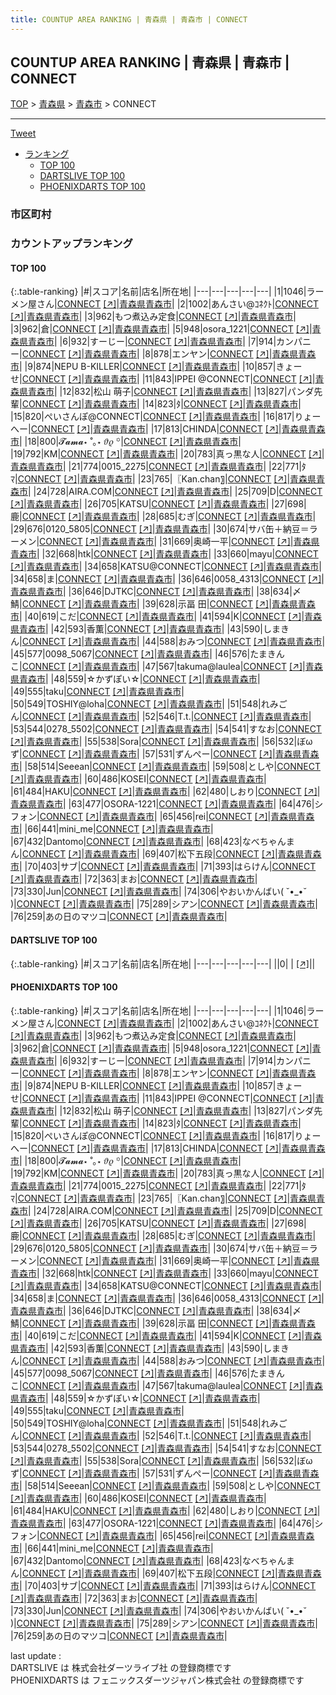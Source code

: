 ```yaml
---
title: COUNTUP AREA RANKING | 青森県 | 青森市 | CONNECT
---
```

## COUNTUP AREA RANKING | 青森県 | 青森市 | CONNECT

[TOP](/darts/rank/) > [青森県](/darts/rank/青森県/) > [青森市](/darts/rank/青森県/青森市/) > CONNECT

___

<a href="https://twitter.com/share?ref_src=twsrc%5Etfw" data-text="COUNTUP AREA RANKING | 青森県青森市CONNECT" class="twitter-share-button" data-hashtags="DARTSLIVE,PHOENIXDARTS,darts,ダーツ" data-show-count="false">Tweet</a>

* [ランキング](#カウントアップランキング)
    * [TOP 100](#top-100)
    * [DARTSLIVE TOP 100](#dartslive-top-100)
    * [PHOENIXDARTS TOP 100](#phoenixdarts-top-100)

### 市区町村

<ul>

</ul>

### カウントアップランキング

#### TOP 100



{:.table-ranking}
|#|スコア|名前|店名|所在地|
|---|---|---|---|---|
|1|1046|<span class="rank-name-pd">ラーメン屋さん</span>|<a href="/darts/rank/shops/65742.html">CONNECT</a> <a href="https://vs.phoenixdarts.com/jp/shop/shopDetailInfo/s_65742?s_seq=65742">[↗]</a>|<a href="/darts/rank/青森県/青森市">青森県青森市</a>|
|2|1002|<span class="rank-name-pd">あんさい@ｺﾈｸﾄ</span>|<a href="/darts/rank/shops/65742.html">CONNECT</a> <a href="https://vs.phoenixdarts.com/jp/shop/shopDetailInfo/s_65742?s_seq=65742">[↗]</a>|<a href="/darts/rank/青森県/青森市">青森県青森市</a>|
|3|962|<span class="rank-name-pd">もつ煮込み定食</span>|<a href="/darts/rank/shops/65742.html">CONNECT</a> <a href="https://vs.phoenixdarts.com/jp/shop/shopDetailInfo/s_65742?s_seq=65742">[↗]</a>|<a href="/darts/rank/青森県/青森市">青森県青森市</a>|
|3|962|<span class="rank-name-pd">倉</span>|<a href="/darts/rank/shops/65742.html">CONNECT</a> <a href="https://vs.phoenixdarts.com/jp/shop/shopDetailInfo/s_65742?s_seq=65742">[↗]</a>|<a href="/darts/rank/青森県/青森市">青森県青森市</a>|
|5|948|<span class="rank-name-pd">osora_1221</span>|<a href="/darts/rank/shops/65742.html">CONNECT</a> <a href="https://vs.phoenixdarts.com/jp/shop/shopDetailInfo/s_65742?s_seq=65742">[↗]</a>|<a href="/darts/rank/青森県/青森市">青森県青森市</a>|
|6|932|<span class="rank-name-pd">すーじー</span>|<a href="/darts/rank/shops/65742.html">CONNECT</a> <a href="https://vs.phoenixdarts.com/jp/shop/shopDetailInfo/s_65742?s_seq=65742">[↗]</a>|<a href="/darts/rank/青森県/青森市">青森県青森市</a>|
|7|914|<span class="rank-name-pd">カンパニー</span>|<a href="/darts/rank/shops/65742.html">CONNECT</a> <a href="https://vs.phoenixdarts.com/jp/shop/shopDetailInfo/s_65742?s_seq=65742">[↗]</a>|<a href="/darts/rank/青森県/青森市">青森県青森市</a>|
|8|878|<span class="rank-name-pd">エンヤン</span>|<a href="/darts/rank/shops/65742.html">CONNECT</a> <a href="https://vs.phoenixdarts.com/jp/shop/shopDetailInfo/s_65742?s_seq=65742">[↗]</a>|<a href="/darts/rank/青森県/青森市">青森県青森市</a>|
|9|874|<span class="rank-name-pd">NEPU B-KILLER</span>|<a href="/darts/rank/shops/65742.html">CONNECT</a> <a href="https://vs.phoenixdarts.com/jp/shop/shopDetailInfo/s_65742?s_seq=65742">[↗]</a>|<a href="/darts/rank/青森県/青森市">青森県青森市</a>|
|10|857|<span class="rank-name-pd">きょーせ</span>|<a href="/darts/rank/shops/65742.html">CONNECT</a> <a href="https://vs.phoenixdarts.com/jp/shop/shopDetailInfo/s_65742?s_seq=65742">[↗]</a>|<a href="/darts/rank/青森県/青森市">青森県青森市</a>|
|11|843|<span class="rank-name-pd">IPPEI @CONNECT</span>|<a href="/darts/rank/shops/65742.html">CONNECT</a> <a href="https://vs.phoenixdarts.com/jp/shop/shopDetailInfo/s_65742?s_seq=65742">[↗]</a>|<a href="/darts/rank/青森県/青森市">青森県青森市</a>|
|12|832|<span class="rank-name-pd"><span class="pro-icon-pd"></span>松山 萌子</span>|<a href="/darts/rank/shops/65742.html">CONNECT</a> <a href="https://vs.phoenixdarts.com/jp/shop/shopDetailInfo/s_65742?s_seq=65742">[↗]</a>|<a href="/darts/rank/青森県/青森市">青森県青森市</a>|
|13|827|<span class="rank-name-pd">パンダ先輩</span>|<a href="/darts/rank/shops/65742.html">CONNECT</a> <a href="https://vs.phoenixdarts.com/jp/shop/shopDetailInfo/s_65742?s_seq=65742">[↗]</a>|<a href="/darts/rank/青森県/青森市">青森県青森市</a>|
|14|823|<span class="rank-name-pd">ﾀ</span>|<a href="/darts/rank/shops/65742.html">CONNECT</a> <a href="https://vs.phoenixdarts.com/jp/shop/shopDetailInfo/s_65742?s_seq=65742">[↗]</a>|<a href="/darts/rank/青森県/青森市">青森県青森市</a>|
|15|820|<span class="rank-name-pd">ぺいさんぽ@CONNECT</span>|<a href="/darts/rank/shops/65742.html">CONNECT</a> <a href="https://vs.phoenixdarts.com/jp/shop/shopDetailInfo/s_65742?s_seq=65742">[↗]</a>|<a href="/darts/rank/青森県/青森市">青森県青森市</a>|
|16|817|<span class="rank-name-pd">りょーへー</span>|<a href="/darts/rank/shops/65742.html">CONNECT</a> <a href="https://vs.phoenixdarts.com/jp/shop/shopDetailInfo/s_65742?s_seq=65742">[↗]</a>|<a href="/darts/rank/青森県/青森市">青森県青森市</a>|
|17|813|<span class="rank-name-pd">CHINDA</span>|<a href="/darts/rank/shops/65742.html">CONNECT</a> <a href="https://vs.phoenixdarts.com/jp/shop/shopDetailInfo/s_65742?s_seq=65742">[↗]</a>|<a href="/darts/rank/青森県/青森市">青森県青森市</a>|
|18|800|<span class="rank-name-pd">𝓣𝓪𝓶𝓪⋆ ˚｡⋆ 𝜗𝜚 ꙳</span>|<a href="/darts/rank/shops/65742.html">CONNECT</a> <a href="https://vs.phoenixdarts.com/jp/shop/shopDetailInfo/s_65742?s_seq=65742">[↗]</a>|<a href="/darts/rank/青森県/青森市">青森県青森市</a>|
|19|792|<span class="rank-name-pd">KM</span>|<a href="/darts/rank/shops/65742.html">CONNECT</a> <a href="https://vs.phoenixdarts.com/jp/shop/shopDetailInfo/s_65742?s_seq=65742">[↗]</a>|<a href="/darts/rank/青森県/青森市">青森県青森市</a>|
|20|783|<span class="rank-name-pd">真っ黒な人</span>|<a href="/darts/rank/shops/65742.html">CONNECT</a> <a href="https://vs.phoenixdarts.com/jp/shop/shopDetailInfo/s_65742?s_seq=65742">[↗]</a>|<a href="/darts/rank/青森県/青森市">青森県青森市</a>|
|21|774|<span class="rank-name-pd">0015_2275</span>|<a href="/darts/rank/shops/65742.html">CONNECT</a> <a href="https://vs.phoenixdarts.com/jp/shop/shopDetailInfo/s_65742?s_seq=65742">[↗]</a>|<a href="/darts/rank/青森県/青森市">青森県青森市</a>|
|22|771|<span class="rank-name-pd">ﾀﾏ</span>|<a href="/darts/rank/shops/65742.html">CONNECT</a> <a href="https://vs.phoenixdarts.com/jp/shop/shopDetailInfo/s_65742?s_seq=65742">[↗]</a>|<a href="/darts/rank/青森県/青森市">青森県青森市</a>|
|23|765|<span class="rank-name-pd">〖Kan.chan〗</span>|<a href="/darts/rank/shops/65742.html">CONNECT</a> <a href="https://vs.phoenixdarts.com/jp/shop/shopDetailInfo/s_65742?s_seq=65742">[↗]</a>|<a href="/darts/rank/青森県/青森市">青森県青森市</a>|
|24|728|<span class="rank-name-pd">AIRA.COM</span>|<a href="/darts/rank/shops/65742.html">CONNECT</a> <a href="https://vs.phoenixdarts.com/jp/shop/shopDetailInfo/s_65742?s_seq=65742">[↗]</a>|<a href="/darts/rank/青森県/青森市">青森県青森市</a>|
|25|709|<span class="rank-name-pd">D</span>|<a href="/darts/rank/shops/65742.html">CONNECT</a> <a href="https://vs.phoenixdarts.com/jp/shop/shopDetailInfo/s_65742?s_seq=65742">[↗]</a>|<a href="/darts/rank/青森県/青森市">青森県青森市</a>|
|26|705|<span class="rank-name-pd">KATSU</span>|<a href="/darts/rank/shops/65742.html">CONNECT</a> <a href="https://vs.phoenixdarts.com/jp/shop/shopDetailInfo/s_65742?s_seq=65742">[↗]</a>|<a href="/darts/rank/青森県/青森市">青森県青森市</a>|
|27|698|<span class="rank-name-pd">鹿</span>|<a href="/darts/rank/shops/65742.html">CONNECT</a> <a href="https://vs.phoenixdarts.com/jp/shop/shopDetailInfo/s_65742?s_seq=65742">[↗]</a>|<a href="/darts/rank/青森県/青森市">青森県青森市</a>|
|28|685|<span class="rank-name-pd">むぎ</span>|<a href="/darts/rank/shops/65742.html">CONNECT</a> <a href="https://vs.phoenixdarts.com/jp/shop/shopDetailInfo/s_65742?s_seq=65742">[↗]</a>|<a href="/darts/rank/青森県/青森市">青森県青森市</a>|
|29|676|<span class="rank-name-pd">0120_5805</span>|<a href="/darts/rank/shops/65742.html">CONNECT</a> <a href="https://vs.phoenixdarts.com/jp/shop/shopDetailInfo/s_65742?s_seq=65742">[↗]</a>|<a href="/darts/rank/青森県/青森市">青森県青森市</a>|
|30|674|<span class="rank-name-pd">サバ缶＋納豆＝ラーメン</span>|<a href="/darts/rank/shops/65742.html">CONNECT</a> <a href="https://vs.phoenixdarts.com/jp/shop/shopDetailInfo/s_65742?s_seq=65742">[↗]</a>|<a href="/darts/rank/青森県/青森市">青森県青森市</a>|
|31|669|<span class="rank-name-pd">奥崎一平</span>|<a href="/darts/rank/shops/65742.html">CONNECT</a> <a href="https://vs.phoenixdarts.com/jp/shop/shopDetailInfo/s_65742?s_seq=65742">[↗]</a>|<a href="/darts/rank/青森県/青森市">青森県青森市</a>|
|32|668|<span class="rank-name-pd">htk</span>|<a href="/darts/rank/shops/65742.html">CONNECT</a> <a href="https://vs.phoenixdarts.com/jp/shop/shopDetailInfo/s_65742?s_seq=65742">[↗]</a>|<a href="/darts/rank/青森県/青森市">青森県青森市</a>|
|33|660|<span class="rank-name-pd">mayu</span>|<a href="/darts/rank/shops/65742.html">CONNECT</a> <a href="https://vs.phoenixdarts.com/jp/shop/shopDetailInfo/s_65742?s_seq=65742">[↗]</a>|<a href="/darts/rank/青森県/青森市">青森県青森市</a>|
|34|658|<span class="rank-name-pd">KATSU@CONNECT</span>|<a href="/darts/rank/shops/65742.html">CONNECT</a> <a href="https://vs.phoenixdarts.com/jp/shop/shopDetailInfo/s_65742?s_seq=65742">[↗]</a>|<a href="/darts/rank/青森県/青森市">青森県青森市</a>|
|34|658|<span class="rank-name-pd">ま</span>|<a href="/darts/rank/shops/65742.html">CONNECT</a> <a href="https://vs.phoenixdarts.com/jp/shop/shopDetailInfo/s_65742?s_seq=65742">[↗]</a>|<a href="/darts/rank/青森県/青森市">青森県青森市</a>|
|36|646|<span class="rank-name-pd">0058_4313</span>|<a href="/darts/rank/shops/65742.html">CONNECT</a> <a href="https://vs.phoenixdarts.com/jp/shop/shopDetailInfo/s_65742?s_seq=65742">[↗]</a>|<a href="/darts/rank/青森県/青森市">青森県青森市</a>|
|36|646|<span class="rank-name-pd">DJTKC</span>|<a href="/darts/rank/shops/65742.html">CONNECT</a> <a href="https://vs.phoenixdarts.com/jp/shop/shopDetailInfo/s_65742?s_seq=65742">[↗]</a>|<a href="/darts/rank/青森県/青森市">青森県青森市</a>|
|38|634|<span class="rank-name-pd">〆鯖</span>|<a href="/darts/rank/shops/65742.html">CONNECT</a> <a href="https://vs.phoenixdarts.com/jp/shop/shopDetailInfo/s_65742?s_seq=65742">[↗]</a>|<a href="/darts/rank/青森県/青森市">青森県青森市</a>|
|39|628|<span class="rank-name-pd">示畐 田</span>|<a href="/darts/rank/shops/65742.html">CONNECT</a> <a href="https://vs.phoenixdarts.com/jp/shop/shopDetailInfo/s_65742?s_seq=65742">[↗]</a>|<a href="/darts/rank/青森県/青森市">青森県青森市</a>|
|40|619|<span class="rank-name-pd">こだ</span>|<a href="/darts/rank/shops/65742.html">CONNECT</a> <a href="https://vs.phoenixdarts.com/jp/shop/shopDetailInfo/s_65742?s_seq=65742">[↗]</a>|<a href="/darts/rank/青森県/青森市">青森県青森市</a>|
|41|594|<span class="rank-name-pd">K</span>|<a href="/darts/rank/shops/65742.html">CONNECT</a> <a href="https://vs.phoenixdarts.com/jp/shop/shopDetailInfo/s_65742?s_seq=65742">[↗]</a>|<a href="/darts/rank/青森県/青森市">青森県青森市</a>|
|42|593|<span class="rank-name-pd">香薫</span>|<a href="/darts/rank/shops/65742.html">CONNECT</a> <a href="https://vs.phoenixdarts.com/jp/shop/shopDetailInfo/s_65742?s_seq=65742">[↗]</a>|<a href="/darts/rank/青森県/青森市">青森県青森市</a>|
|43|590|<span class="rank-name-pd">しまきん</span>|<a href="/darts/rank/shops/65742.html">CONNECT</a> <a href="https://vs.phoenixdarts.com/jp/shop/shopDetailInfo/s_65742?s_seq=65742">[↗]</a>|<a href="/darts/rank/青森県/青森市">青森県青森市</a>|
|44|588|<span class="rank-name-pd">おみつ</span>|<a href="/darts/rank/shops/65742.html">CONNECT</a> <a href="https://vs.phoenixdarts.com/jp/shop/shopDetailInfo/s_65742?s_seq=65742">[↗]</a>|<a href="/darts/rank/青森県/青森市">青森県青森市</a>|
|45|577|<span class="rank-name-pd">0098_5067</span>|<a href="/darts/rank/shops/65742.html">CONNECT</a> <a href="https://vs.phoenixdarts.com/jp/shop/shopDetailInfo/s_65742?s_seq=65742">[↗]</a>|<a href="/darts/rank/青森県/青森市">青森県青森市</a>|
|46|576|<span class="rank-name-pd">たまきんこ</span>|<a href="/darts/rank/shops/65742.html">CONNECT</a> <a href="https://vs.phoenixdarts.com/jp/shop/shopDetailInfo/s_65742?s_seq=65742">[↗]</a>|<a href="/darts/rank/青森県/青森市">青森県青森市</a>|
|47|567|<span class="rank-name-pd">takuma@laulea</span>|<a href="/darts/rank/shops/65742.html">CONNECT</a> <a href="https://vs.phoenixdarts.com/jp/shop/shopDetailInfo/s_65742?s_seq=65742">[↗]</a>|<a href="/darts/rank/青森県/青森市">青森県青森市</a>|
|48|559|<span class="rank-name-pd">‪☆かずぽい☆</span>|<a href="/darts/rank/shops/65742.html">CONNECT</a> <a href="https://vs.phoenixdarts.com/jp/shop/shopDetailInfo/s_65742?s_seq=65742">[↗]</a>|<a href="/darts/rank/青森県/青森市">青森県青森市</a>|
|49|555|<span class="rank-name-pd">taku</span>|<a href="/darts/rank/shops/65742.html">CONNECT</a> <a href="https://vs.phoenixdarts.com/jp/shop/shopDetailInfo/s_65742?s_seq=65742">[↗]</a>|<a href="/darts/rank/青森県/青森市">青森県青森市</a>|
|50|549|<span class="rank-name-pd">TOSHIY@loha</span>|<a href="/darts/rank/shops/65742.html">CONNECT</a> <a href="https://vs.phoenixdarts.com/jp/shop/shopDetailInfo/s_65742?s_seq=65742">[↗]</a>|<a href="/darts/rank/青森県/青森市">青森県青森市</a>|
|51|548|<span class="rank-name-pd">れみごん</span>|<a href="/darts/rank/shops/65742.html">CONNECT</a> <a href="https://vs.phoenixdarts.com/jp/shop/shopDetailInfo/s_65742?s_seq=65742">[↗]</a>|<a href="/darts/rank/青森県/青森市">青森県青森市</a>|
|52|546|<span class="rank-name-pd">T.t.</span>|<a href="/darts/rank/shops/65742.html">CONNECT</a> <a href="https://vs.phoenixdarts.com/jp/shop/shopDetailInfo/s_65742?s_seq=65742">[↗]</a>|<a href="/darts/rank/青森県/青森市">青森県青森市</a>|
|53|544|<span class="rank-name-pd">0278_5502</span>|<a href="/darts/rank/shops/65742.html">CONNECT</a> <a href="https://vs.phoenixdarts.com/jp/shop/shopDetailInfo/s_65742?s_seq=65742">[↗]</a>|<a href="/darts/rank/青森県/青森市">青森県青森市</a>|
|54|541|<span class="rank-name-pd">すなお</span>|<a href="/darts/rank/shops/65742.html">CONNECT</a> <a href="https://vs.phoenixdarts.com/jp/shop/shopDetailInfo/s_65742?s_seq=65742">[↗]</a>|<a href="/darts/rank/青森県/青森市">青森県青森市</a>|
|55|538|<span class="rank-name-pd">Sora</span>|<a href="/darts/rank/shops/65742.html">CONNECT</a> <a href="https://vs.phoenixdarts.com/jp/shop/shopDetailInfo/s_65742?s_seq=65742">[↗]</a>|<a href="/darts/rank/青森県/青森市">青森県青森市</a>|
|56|532|<span class="rank-name-pd">ぼωず</span>|<a href="/darts/rank/shops/65742.html">CONNECT</a> <a href="https://vs.phoenixdarts.com/jp/shop/shopDetailInfo/s_65742?s_seq=65742">[↗]</a>|<a href="/darts/rank/青森県/青森市">青森県青森市</a>|
|57|531|<span class="rank-name-pd">ずんぺー</span>|<a href="/darts/rank/shops/65742.html">CONNECT</a> <a href="https://vs.phoenixdarts.com/jp/shop/shopDetailInfo/s_65742?s_seq=65742">[↗]</a>|<a href="/darts/rank/青森県/青森市">青森県青森市</a>|
|58|514|<span class="rank-name-pd">Seeean</span>|<a href="/darts/rank/shops/65742.html">CONNECT</a> <a href="https://vs.phoenixdarts.com/jp/shop/shopDetailInfo/s_65742?s_seq=65742">[↗]</a>|<a href="/darts/rank/青森県/青森市">青森県青森市</a>|
|59|508|<span class="rank-name-pd">としや</span>|<a href="/darts/rank/shops/65742.html">CONNECT</a> <a href="https://vs.phoenixdarts.com/jp/shop/shopDetailInfo/s_65742?s_seq=65742">[↗]</a>|<a href="/darts/rank/青森県/青森市">青森県青森市</a>|
|60|486|<span class="rank-name-pd">KOSEI</span>|<a href="/darts/rank/shops/65742.html">CONNECT</a> <a href="https://vs.phoenixdarts.com/jp/shop/shopDetailInfo/s_65742?s_seq=65742">[↗]</a>|<a href="/darts/rank/青森県/青森市">青森県青森市</a>|
|61|484|<span class="rank-name-pd">HAKU</span>|<a href="/darts/rank/shops/65742.html">CONNECT</a> <a href="https://vs.phoenixdarts.com/jp/shop/shopDetailInfo/s_65742?s_seq=65742">[↗]</a>|<a href="/darts/rank/青森県/青森市">青森県青森市</a>|
|62|480|<span class="rank-name-pd">しおり</span>|<a href="/darts/rank/shops/65742.html">CONNECT</a> <a href="https://vs.phoenixdarts.com/jp/shop/shopDetailInfo/s_65742?s_seq=65742">[↗]</a>|<a href="/darts/rank/青森県/青森市">青森県青森市</a>|
|63|477|<span class="rank-name-pd">OSORA-1221</span>|<a href="/darts/rank/shops/65742.html">CONNECT</a> <a href="https://vs.phoenixdarts.com/jp/shop/shopDetailInfo/s_65742?s_seq=65742">[↗]</a>|<a href="/darts/rank/青森県/青森市">青森県青森市</a>|
|64|476|<span class="rank-name-pd">シフォン</span>|<a href="/darts/rank/shops/65742.html">CONNECT</a> <a href="https://vs.phoenixdarts.com/jp/shop/shopDetailInfo/s_65742?s_seq=65742">[↗]</a>|<a href="/darts/rank/青森県/青森市">青森県青森市</a>|
|65|456|<span class="rank-name-pd">rei</span>|<a href="/darts/rank/shops/65742.html">CONNECT</a> <a href="https://vs.phoenixdarts.com/jp/shop/shopDetailInfo/s_65742?s_seq=65742">[↗]</a>|<a href="/darts/rank/青森県/青森市">青森県青森市</a>|
|66|441|<span class="rank-name-pd">mini_me</span>|<a href="/darts/rank/shops/65742.html">CONNECT</a> <a href="https://vs.phoenixdarts.com/jp/shop/shopDetailInfo/s_65742?s_seq=65742">[↗]</a>|<a href="/darts/rank/青森県/青森市">青森県青森市</a>|
|67|432|<span class="rank-name-pd">Dantomo</span>|<a href="/darts/rank/shops/65742.html">CONNECT</a> <a href="https://vs.phoenixdarts.com/jp/shop/shopDetailInfo/s_65742?s_seq=65742">[↗]</a>|<a href="/darts/rank/青森県/青森市">青森県青森市</a>|
|68|423|<span class="rank-name-pd">なべちゃんまん</span>|<a href="/darts/rank/shops/65742.html">CONNECT</a> <a href="https://vs.phoenixdarts.com/jp/shop/shopDetailInfo/s_65742?s_seq=65742">[↗]</a>|<a href="/darts/rank/青森県/青森市">青森県青森市</a>|
|69|407|<span class="rank-name-pd">松下五段</span>|<a href="/darts/rank/shops/65742.html">CONNECT</a> <a href="https://vs.phoenixdarts.com/jp/shop/shopDetailInfo/s_65742?s_seq=65742">[↗]</a>|<a href="/darts/rank/青森県/青森市">青森県青森市</a>|
|70|403|<span class="rank-name-pd">サブ</span>|<a href="/darts/rank/shops/65742.html">CONNECT</a> <a href="https://vs.phoenixdarts.com/jp/shop/shopDetailInfo/s_65742?s_seq=65742">[↗]</a>|<a href="/darts/rank/青森県/青森市">青森県青森市</a>|
|71|393|<span class="rank-name-pd">はらけん</span>|<a href="/darts/rank/shops/65742.html">CONNECT</a> <a href="https://vs.phoenixdarts.com/jp/shop/shopDetailInfo/s_65742?s_seq=65742">[↗]</a>|<a href="/darts/rank/青森県/青森市">青森県青森市</a>|
|72|363|<span class="rank-name-pd">まお</span>|<a href="/darts/rank/shops/65742.html">CONNECT</a> <a href="https://vs.phoenixdarts.com/jp/shop/shopDetailInfo/s_65742?s_seq=65742">[↗]</a>|<a href="/darts/rank/青森県/青森市">青森県青森市</a>|
|73|330|<span class="rank-name-pd">Jun</span>|<a href="/darts/rank/shops/65742.html">CONNECT</a> <a href="https://vs.phoenixdarts.com/jp/shop/shopDetailInfo/s_65742?s_seq=65742">[↗]</a>|<a href="/darts/rank/青森県/青森市">青森県青森市</a>|
|74|306|<span class="rank-name-pd">やおいかんばい( ˘•_•˘ )</span>|<a href="/darts/rank/shops/65742.html">CONNECT</a> <a href="https://vs.phoenixdarts.com/jp/shop/shopDetailInfo/s_65742?s_seq=65742">[↗]</a>|<a href="/darts/rank/青森県/青森市">青森県青森市</a>|
|75|289|<span class="rank-name-pd">シアン</span>|<a href="/darts/rank/shops/65742.html">CONNECT</a> <a href="https://vs.phoenixdarts.com/jp/shop/shopDetailInfo/s_65742?s_seq=65742">[↗]</a>|<a href="/darts/rank/青森県/青森市">青森県青森市</a>|
|76|259|<span class="rank-name-pd">あの日のマツコ</span>|<a href="/darts/rank/shops/65742.html">CONNECT</a> <a href="https://vs.phoenixdarts.com/jp/shop/shopDetailInfo/s_65742?s_seq=65742">[↗]</a>|<a href="/darts/rank/青森県/青森市">青森県青森市</a>|


#### DARTSLIVE TOP 100



{:.table-ranking}
|#|スコア|名前|店名|所在地|
|---|---|---|---|---|
||0|<span class="rank-name-dl"> </span>|<a href="/darts/rank/shops/.html"></a> <a href="">[↗]</a>|<a href="/darts/rank//"></a>|


#### PHOENIXDARTS TOP 100



{:.table-ranking}
|#|スコア|名前|店名|所在地|
|---|---|---|---|---|
|1|1046|<span class="rank-name-pd">ラーメン屋さん</span>|<a href="/darts/rank/shops/65742.html">CONNECT</a> <a href="https://vs.phoenixdarts.com/jp/shop/shopDetailInfo/s_65742?s_seq=65742">[↗]</a>|<a href="/darts/rank/青森県/青森市">青森県青森市</a>|
|2|1002|<span class="rank-name-pd">あんさい@ｺﾈｸﾄ</span>|<a href="/darts/rank/shops/65742.html">CONNECT</a> <a href="https://vs.phoenixdarts.com/jp/shop/shopDetailInfo/s_65742?s_seq=65742">[↗]</a>|<a href="/darts/rank/青森県/青森市">青森県青森市</a>|
|3|962|<span class="rank-name-pd">もつ煮込み定食</span>|<a href="/darts/rank/shops/65742.html">CONNECT</a> <a href="https://vs.phoenixdarts.com/jp/shop/shopDetailInfo/s_65742?s_seq=65742">[↗]</a>|<a href="/darts/rank/青森県/青森市">青森県青森市</a>|
|3|962|<span class="rank-name-pd">倉</span>|<a href="/darts/rank/shops/65742.html">CONNECT</a> <a href="https://vs.phoenixdarts.com/jp/shop/shopDetailInfo/s_65742?s_seq=65742">[↗]</a>|<a href="/darts/rank/青森県/青森市">青森県青森市</a>|
|5|948|<span class="rank-name-pd">osora_1221</span>|<a href="/darts/rank/shops/65742.html">CONNECT</a> <a href="https://vs.phoenixdarts.com/jp/shop/shopDetailInfo/s_65742?s_seq=65742">[↗]</a>|<a href="/darts/rank/青森県/青森市">青森県青森市</a>|
|6|932|<span class="rank-name-pd">すーじー</span>|<a href="/darts/rank/shops/65742.html">CONNECT</a> <a href="https://vs.phoenixdarts.com/jp/shop/shopDetailInfo/s_65742?s_seq=65742">[↗]</a>|<a href="/darts/rank/青森県/青森市">青森県青森市</a>|
|7|914|<span class="rank-name-pd">カンパニー</span>|<a href="/darts/rank/shops/65742.html">CONNECT</a> <a href="https://vs.phoenixdarts.com/jp/shop/shopDetailInfo/s_65742?s_seq=65742">[↗]</a>|<a href="/darts/rank/青森県/青森市">青森県青森市</a>|
|8|878|<span class="rank-name-pd">エンヤン</span>|<a href="/darts/rank/shops/65742.html">CONNECT</a> <a href="https://vs.phoenixdarts.com/jp/shop/shopDetailInfo/s_65742?s_seq=65742">[↗]</a>|<a href="/darts/rank/青森県/青森市">青森県青森市</a>|
|9|874|<span class="rank-name-pd">NEPU B-KILLER</span>|<a href="/darts/rank/shops/65742.html">CONNECT</a> <a href="https://vs.phoenixdarts.com/jp/shop/shopDetailInfo/s_65742?s_seq=65742">[↗]</a>|<a href="/darts/rank/青森県/青森市">青森県青森市</a>|
|10|857|<span class="rank-name-pd">きょーせ</span>|<a href="/darts/rank/shops/65742.html">CONNECT</a> <a href="https://vs.phoenixdarts.com/jp/shop/shopDetailInfo/s_65742?s_seq=65742">[↗]</a>|<a href="/darts/rank/青森県/青森市">青森県青森市</a>|
|11|843|<span class="rank-name-pd">IPPEI @CONNECT</span>|<a href="/darts/rank/shops/65742.html">CONNECT</a> <a href="https://vs.phoenixdarts.com/jp/shop/shopDetailInfo/s_65742?s_seq=65742">[↗]</a>|<a href="/darts/rank/青森県/青森市">青森県青森市</a>|
|12|832|<span class="rank-name-pd"><span class="pro-icon-pd"></span>松山 萌子</span>|<a href="/darts/rank/shops/65742.html">CONNECT</a> <a href="https://vs.phoenixdarts.com/jp/shop/shopDetailInfo/s_65742?s_seq=65742">[↗]</a>|<a href="/darts/rank/青森県/青森市">青森県青森市</a>|
|13|827|<span class="rank-name-pd">パンダ先輩</span>|<a href="/darts/rank/shops/65742.html">CONNECT</a> <a href="https://vs.phoenixdarts.com/jp/shop/shopDetailInfo/s_65742?s_seq=65742">[↗]</a>|<a href="/darts/rank/青森県/青森市">青森県青森市</a>|
|14|823|<span class="rank-name-pd">ﾀ</span>|<a href="/darts/rank/shops/65742.html">CONNECT</a> <a href="https://vs.phoenixdarts.com/jp/shop/shopDetailInfo/s_65742?s_seq=65742">[↗]</a>|<a href="/darts/rank/青森県/青森市">青森県青森市</a>|
|15|820|<span class="rank-name-pd">ぺいさんぽ@CONNECT</span>|<a href="/darts/rank/shops/65742.html">CONNECT</a> <a href="https://vs.phoenixdarts.com/jp/shop/shopDetailInfo/s_65742?s_seq=65742">[↗]</a>|<a href="/darts/rank/青森県/青森市">青森県青森市</a>|
|16|817|<span class="rank-name-pd">りょーへー</span>|<a href="/darts/rank/shops/65742.html">CONNECT</a> <a href="https://vs.phoenixdarts.com/jp/shop/shopDetailInfo/s_65742?s_seq=65742">[↗]</a>|<a href="/darts/rank/青森県/青森市">青森県青森市</a>|
|17|813|<span class="rank-name-pd">CHINDA</span>|<a href="/darts/rank/shops/65742.html">CONNECT</a> <a href="https://vs.phoenixdarts.com/jp/shop/shopDetailInfo/s_65742?s_seq=65742">[↗]</a>|<a href="/darts/rank/青森県/青森市">青森県青森市</a>|
|18|800|<span class="rank-name-pd">𝓣𝓪𝓶𝓪⋆ ˚｡⋆ 𝜗𝜚 ꙳</span>|<a href="/darts/rank/shops/65742.html">CONNECT</a> <a href="https://vs.phoenixdarts.com/jp/shop/shopDetailInfo/s_65742?s_seq=65742">[↗]</a>|<a href="/darts/rank/青森県/青森市">青森県青森市</a>|
|19|792|<span class="rank-name-pd">KM</span>|<a href="/darts/rank/shops/65742.html">CONNECT</a> <a href="https://vs.phoenixdarts.com/jp/shop/shopDetailInfo/s_65742?s_seq=65742">[↗]</a>|<a href="/darts/rank/青森県/青森市">青森県青森市</a>|
|20|783|<span class="rank-name-pd">真っ黒な人</span>|<a href="/darts/rank/shops/65742.html">CONNECT</a> <a href="https://vs.phoenixdarts.com/jp/shop/shopDetailInfo/s_65742?s_seq=65742">[↗]</a>|<a href="/darts/rank/青森県/青森市">青森県青森市</a>|
|21|774|<span class="rank-name-pd">0015_2275</span>|<a href="/darts/rank/shops/65742.html">CONNECT</a> <a href="https://vs.phoenixdarts.com/jp/shop/shopDetailInfo/s_65742?s_seq=65742">[↗]</a>|<a href="/darts/rank/青森県/青森市">青森県青森市</a>|
|22|771|<span class="rank-name-pd">ﾀﾏ</span>|<a href="/darts/rank/shops/65742.html">CONNECT</a> <a href="https://vs.phoenixdarts.com/jp/shop/shopDetailInfo/s_65742?s_seq=65742">[↗]</a>|<a href="/darts/rank/青森県/青森市">青森県青森市</a>|
|23|765|<span class="rank-name-pd">〖Kan.chan〗</span>|<a href="/darts/rank/shops/65742.html">CONNECT</a> <a href="https://vs.phoenixdarts.com/jp/shop/shopDetailInfo/s_65742?s_seq=65742">[↗]</a>|<a href="/darts/rank/青森県/青森市">青森県青森市</a>|
|24|728|<span class="rank-name-pd">AIRA.COM</span>|<a href="/darts/rank/shops/65742.html">CONNECT</a> <a href="https://vs.phoenixdarts.com/jp/shop/shopDetailInfo/s_65742?s_seq=65742">[↗]</a>|<a href="/darts/rank/青森県/青森市">青森県青森市</a>|
|25|709|<span class="rank-name-pd">D</span>|<a href="/darts/rank/shops/65742.html">CONNECT</a> <a href="https://vs.phoenixdarts.com/jp/shop/shopDetailInfo/s_65742?s_seq=65742">[↗]</a>|<a href="/darts/rank/青森県/青森市">青森県青森市</a>|
|26|705|<span class="rank-name-pd">KATSU</span>|<a href="/darts/rank/shops/65742.html">CONNECT</a> <a href="https://vs.phoenixdarts.com/jp/shop/shopDetailInfo/s_65742?s_seq=65742">[↗]</a>|<a href="/darts/rank/青森県/青森市">青森県青森市</a>|
|27|698|<span class="rank-name-pd">鹿</span>|<a href="/darts/rank/shops/65742.html">CONNECT</a> <a href="https://vs.phoenixdarts.com/jp/shop/shopDetailInfo/s_65742?s_seq=65742">[↗]</a>|<a href="/darts/rank/青森県/青森市">青森県青森市</a>|
|28|685|<span class="rank-name-pd">むぎ</span>|<a href="/darts/rank/shops/65742.html">CONNECT</a> <a href="https://vs.phoenixdarts.com/jp/shop/shopDetailInfo/s_65742?s_seq=65742">[↗]</a>|<a href="/darts/rank/青森県/青森市">青森県青森市</a>|
|29|676|<span class="rank-name-pd">0120_5805</span>|<a href="/darts/rank/shops/65742.html">CONNECT</a> <a href="https://vs.phoenixdarts.com/jp/shop/shopDetailInfo/s_65742?s_seq=65742">[↗]</a>|<a href="/darts/rank/青森県/青森市">青森県青森市</a>|
|30|674|<span class="rank-name-pd">サバ缶＋納豆＝ラーメン</span>|<a href="/darts/rank/shops/65742.html">CONNECT</a> <a href="https://vs.phoenixdarts.com/jp/shop/shopDetailInfo/s_65742?s_seq=65742">[↗]</a>|<a href="/darts/rank/青森県/青森市">青森県青森市</a>|
|31|669|<span class="rank-name-pd">奥崎一平</span>|<a href="/darts/rank/shops/65742.html">CONNECT</a> <a href="https://vs.phoenixdarts.com/jp/shop/shopDetailInfo/s_65742?s_seq=65742">[↗]</a>|<a href="/darts/rank/青森県/青森市">青森県青森市</a>|
|32|668|<span class="rank-name-pd">htk</span>|<a href="/darts/rank/shops/65742.html">CONNECT</a> <a href="https://vs.phoenixdarts.com/jp/shop/shopDetailInfo/s_65742?s_seq=65742">[↗]</a>|<a href="/darts/rank/青森県/青森市">青森県青森市</a>|
|33|660|<span class="rank-name-pd">mayu</span>|<a href="/darts/rank/shops/65742.html">CONNECT</a> <a href="https://vs.phoenixdarts.com/jp/shop/shopDetailInfo/s_65742?s_seq=65742">[↗]</a>|<a href="/darts/rank/青森県/青森市">青森県青森市</a>|
|34|658|<span class="rank-name-pd">KATSU@CONNECT</span>|<a href="/darts/rank/shops/65742.html">CONNECT</a> <a href="https://vs.phoenixdarts.com/jp/shop/shopDetailInfo/s_65742?s_seq=65742">[↗]</a>|<a href="/darts/rank/青森県/青森市">青森県青森市</a>|
|34|658|<span class="rank-name-pd">ま</span>|<a href="/darts/rank/shops/65742.html">CONNECT</a> <a href="https://vs.phoenixdarts.com/jp/shop/shopDetailInfo/s_65742?s_seq=65742">[↗]</a>|<a href="/darts/rank/青森県/青森市">青森県青森市</a>|
|36|646|<span class="rank-name-pd">0058_4313</span>|<a href="/darts/rank/shops/65742.html">CONNECT</a> <a href="https://vs.phoenixdarts.com/jp/shop/shopDetailInfo/s_65742?s_seq=65742">[↗]</a>|<a href="/darts/rank/青森県/青森市">青森県青森市</a>|
|36|646|<span class="rank-name-pd">DJTKC</span>|<a href="/darts/rank/shops/65742.html">CONNECT</a> <a href="https://vs.phoenixdarts.com/jp/shop/shopDetailInfo/s_65742?s_seq=65742">[↗]</a>|<a href="/darts/rank/青森県/青森市">青森県青森市</a>|
|38|634|<span class="rank-name-pd">〆鯖</span>|<a href="/darts/rank/shops/65742.html">CONNECT</a> <a href="https://vs.phoenixdarts.com/jp/shop/shopDetailInfo/s_65742?s_seq=65742">[↗]</a>|<a href="/darts/rank/青森県/青森市">青森県青森市</a>|
|39|628|<span class="rank-name-pd">示畐 田</span>|<a href="/darts/rank/shops/65742.html">CONNECT</a> <a href="https://vs.phoenixdarts.com/jp/shop/shopDetailInfo/s_65742?s_seq=65742">[↗]</a>|<a href="/darts/rank/青森県/青森市">青森県青森市</a>|
|40|619|<span class="rank-name-pd">こだ</span>|<a href="/darts/rank/shops/65742.html">CONNECT</a> <a href="https://vs.phoenixdarts.com/jp/shop/shopDetailInfo/s_65742?s_seq=65742">[↗]</a>|<a href="/darts/rank/青森県/青森市">青森県青森市</a>|
|41|594|<span class="rank-name-pd">K</span>|<a href="/darts/rank/shops/65742.html">CONNECT</a> <a href="https://vs.phoenixdarts.com/jp/shop/shopDetailInfo/s_65742?s_seq=65742">[↗]</a>|<a href="/darts/rank/青森県/青森市">青森県青森市</a>|
|42|593|<span class="rank-name-pd">香薫</span>|<a href="/darts/rank/shops/65742.html">CONNECT</a> <a href="https://vs.phoenixdarts.com/jp/shop/shopDetailInfo/s_65742?s_seq=65742">[↗]</a>|<a href="/darts/rank/青森県/青森市">青森県青森市</a>|
|43|590|<span class="rank-name-pd">しまきん</span>|<a href="/darts/rank/shops/65742.html">CONNECT</a> <a href="https://vs.phoenixdarts.com/jp/shop/shopDetailInfo/s_65742?s_seq=65742">[↗]</a>|<a href="/darts/rank/青森県/青森市">青森県青森市</a>|
|44|588|<span class="rank-name-pd">おみつ</span>|<a href="/darts/rank/shops/65742.html">CONNECT</a> <a href="https://vs.phoenixdarts.com/jp/shop/shopDetailInfo/s_65742?s_seq=65742">[↗]</a>|<a href="/darts/rank/青森県/青森市">青森県青森市</a>|
|45|577|<span class="rank-name-pd">0098_5067</span>|<a href="/darts/rank/shops/65742.html">CONNECT</a> <a href="https://vs.phoenixdarts.com/jp/shop/shopDetailInfo/s_65742?s_seq=65742">[↗]</a>|<a href="/darts/rank/青森県/青森市">青森県青森市</a>|
|46|576|<span class="rank-name-pd">たまきんこ</span>|<a href="/darts/rank/shops/65742.html">CONNECT</a> <a href="https://vs.phoenixdarts.com/jp/shop/shopDetailInfo/s_65742?s_seq=65742">[↗]</a>|<a href="/darts/rank/青森県/青森市">青森県青森市</a>|
|47|567|<span class="rank-name-pd">takuma@laulea</span>|<a href="/darts/rank/shops/65742.html">CONNECT</a> <a href="https://vs.phoenixdarts.com/jp/shop/shopDetailInfo/s_65742?s_seq=65742">[↗]</a>|<a href="/darts/rank/青森県/青森市">青森県青森市</a>|
|48|559|<span class="rank-name-pd">‪☆かずぽい☆</span>|<a href="/darts/rank/shops/65742.html">CONNECT</a> <a href="https://vs.phoenixdarts.com/jp/shop/shopDetailInfo/s_65742?s_seq=65742">[↗]</a>|<a href="/darts/rank/青森県/青森市">青森県青森市</a>|
|49|555|<span class="rank-name-pd">taku</span>|<a href="/darts/rank/shops/65742.html">CONNECT</a> <a href="https://vs.phoenixdarts.com/jp/shop/shopDetailInfo/s_65742?s_seq=65742">[↗]</a>|<a href="/darts/rank/青森県/青森市">青森県青森市</a>|
|50|549|<span class="rank-name-pd">TOSHIY@loha</span>|<a href="/darts/rank/shops/65742.html">CONNECT</a> <a href="https://vs.phoenixdarts.com/jp/shop/shopDetailInfo/s_65742?s_seq=65742">[↗]</a>|<a href="/darts/rank/青森県/青森市">青森県青森市</a>|
|51|548|<span class="rank-name-pd">れみごん</span>|<a href="/darts/rank/shops/65742.html">CONNECT</a> <a href="https://vs.phoenixdarts.com/jp/shop/shopDetailInfo/s_65742?s_seq=65742">[↗]</a>|<a href="/darts/rank/青森県/青森市">青森県青森市</a>|
|52|546|<span class="rank-name-pd">T.t.</span>|<a href="/darts/rank/shops/65742.html">CONNECT</a> <a href="https://vs.phoenixdarts.com/jp/shop/shopDetailInfo/s_65742?s_seq=65742">[↗]</a>|<a href="/darts/rank/青森県/青森市">青森県青森市</a>|
|53|544|<span class="rank-name-pd">0278_5502</span>|<a href="/darts/rank/shops/65742.html">CONNECT</a> <a href="https://vs.phoenixdarts.com/jp/shop/shopDetailInfo/s_65742?s_seq=65742">[↗]</a>|<a href="/darts/rank/青森県/青森市">青森県青森市</a>|
|54|541|<span class="rank-name-pd">すなお</span>|<a href="/darts/rank/shops/65742.html">CONNECT</a> <a href="https://vs.phoenixdarts.com/jp/shop/shopDetailInfo/s_65742?s_seq=65742">[↗]</a>|<a href="/darts/rank/青森県/青森市">青森県青森市</a>|
|55|538|<span class="rank-name-pd">Sora</span>|<a href="/darts/rank/shops/65742.html">CONNECT</a> <a href="https://vs.phoenixdarts.com/jp/shop/shopDetailInfo/s_65742?s_seq=65742">[↗]</a>|<a href="/darts/rank/青森県/青森市">青森県青森市</a>|
|56|532|<span class="rank-name-pd">ぼωず</span>|<a href="/darts/rank/shops/65742.html">CONNECT</a> <a href="https://vs.phoenixdarts.com/jp/shop/shopDetailInfo/s_65742?s_seq=65742">[↗]</a>|<a href="/darts/rank/青森県/青森市">青森県青森市</a>|
|57|531|<span class="rank-name-pd">ずんぺー</span>|<a href="/darts/rank/shops/65742.html">CONNECT</a> <a href="https://vs.phoenixdarts.com/jp/shop/shopDetailInfo/s_65742?s_seq=65742">[↗]</a>|<a href="/darts/rank/青森県/青森市">青森県青森市</a>|
|58|514|<span class="rank-name-pd">Seeean</span>|<a href="/darts/rank/shops/65742.html">CONNECT</a> <a href="https://vs.phoenixdarts.com/jp/shop/shopDetailInfo/s_65742?s_seq=65742">[↗]</a>|<a href="/darts/rank/青森県/青森市">青森県青森市</a>|
|59|508|<span class="rank-name-pd">としや</span>|<a href="/darts/rank/shops/65742.html">CONNECT</a> <a href="https://vs.phoenixdarts.com/jp/shop/shopDetailInfo/s_65742?s_seq=65742">[↗]</a>|<a href="/darts/rank/青森県/青森市">青森県青森市</a>|
|60|486|<span class="rank-name-pd">KOSEI</span>|<a href="/darts/rank/shops/65742.html">CONNECT</a> <a href="https://vs.phoenixdarts.com/jp/shop/shopDetailInfo/s_65742?s_seq=65742">[↗]</a>|<a href="/darts/rank/青森県/青森市">青森県青森市</a>|
|61|484|<span class="rank-name-pd">HAKU</span>|<a href="/darts/rank/shops/65742.html">CONNECT</a> <a href="https://vs.phoenixdarts.com/jp/shop/shopDetailInfo/s_65742?s_seq=65742">[↗]</a>|<a href="/darts/rank/青森県/青森市">青森県青森市</a>|
|62|480|<span class="rank-name-pd">しおり</span>|<a href="/darts/rank/shops/65742.html">CONNECT</a> <a href="https://vs.phoenixdarts.com/jp/shop/shopDetailInfo/s_65742?s_seq=65742">[↗]</a>|<a href="/darts/rank/青森県/青森市">青森県青森市</a>|
|63|477|<span class="rank-name-pd">OSORA-1221</span>|<a href="/darts/rank/shops/65742.html">CONNECT</a> <a href="https://vs.phoenixdarts.com/jp/shop/shopDetailInfo/s_65742?s_seq=65742">[↗]</a>|<a href="/darts/rank/青森県/青森市">青森県青森市</a>|
|64|476|<span class="rank-name-pd">シフォン</span>|<a href="/darts/rank/shops/65742.html">CONNECT</a> <a href="https://vs.phoenixdarts.com/jp/shop/shopDetailInfo/s_65742?s_seq=65742">[↗]</a>|<a href="/darts/rank/青森県/青森市">青森県青森市</a>|
|65|456|<span class="rank-name-pd">rei</span>|<a href="/darts/rank/shops/65742.html">CONNECT</a> <a href="https://vs.phoenixdarts.com/jp/shop/shopDetailInfo/s_65742?s_seq=65742">[↗]</a>|<a href="/darts/rank/青森県/青森市">青森県青森市</a>|
|66|441|<span class="rank-name-pd">mini_me</span>|<a href="/darts/rank/shops/65742.html">CONNECT</a> <a href="https://vs.phoenixdarts.com/jp/shop/shopDetailInfo/s_65742?s_seq=65742">[↗]</a>|<a href="/darts/rank/青森県/青森市">青森県青森市</a>|
|67|432|<span class="rank-name-pd">Dantomo</span>|<a href="/darts/rank/shops/65742.html">CONNECT</a> <a href="https://vs.phoenixdarts.com/jp/shop/shopDetailInfo/s_65742?s_seq=65742">[↗]</a>|<a href="/darts/rank/青森県/青森市">青森県青森市</a>|
|68|423|<span class="rank-name-pd">なべちゃんまん</span>|<a href="/darts/rank/shops/65742.html">CONNECT</a> <a href="https://vs.phoenixdarts.com/jp/shop/shopDetailInfo/s_65742?s_seq=65742">[↗]</a>|<a href="/darts/rank/青森県/青森市">青森県青森市</a>|
|69|407|<span class="rank-name-pd">松下五段</span>|<a href="/darts/rank/shops/65742.html">CONNECT</a> <a href="https://vs.phoenixdarts.com/jp/shop/shopDetailInfo/s_65742?s_seq=65742">[↗]</a>|<a href="/darts/rank/青森県/青森市">青森県青森市</a>|
|70|403|<span class="rank-name-pd">サブ</span>|<a href="/darts/rank/shops/65742.html">CONNECT</a> <a href="https://vs.phoenixdarts.com/jp/shop/shopDetailInfo/s_65742?s_seq=65742">[↗]</a>|<a href="/darts/rank/青森県/青森市">青森県青森市</a>|
|71|393|<span class="rank-name-pd">はらけん</span>|<a href="/darts/rank/shops/65742.html">CONNECT</a> <a href="https://vs.phoenixdarts.com/jp/shop/shopDetailInfo/s_65742?s_seq=65742">[↗]</a>|<a href="/darts/rank/青森県/青森市">青森県青森市</a>|
|72|363|<span class="rank-name-pd">まお</span>|<a href="/darts/rank/shops/65742.html">CONNECT</a> <a href="https://vs.phoenixdarts.com/jp/shop/shopDetailInfo/s_65742?s_seq=65742">[↗]</a>|<a href="/darts/rank/青森県/青森市">青森県青森市</a>|
|73|330|<span class="rank-name-pd">Jun</span>|<a href="/darts/rank/shops/65742.html">CONNECT</a> <a href="https://vs.phoenixdarts.com/jp/shop/shopDetailInfo/s_65742?s_seq=65742">[↗]</a>|<a href="/darts/rank/青森県/青森市">青森県青森市</a>|
|74|306|<span class="rank-name-pd">やおいかんばい( ˘•_•˘ )</span>|<a href="/darts/rank/shops/65742.html">CONNECT</a> <a href="https://vs.phoenixdarts.com/jp/shop/shopDetailInfo/s_65742?s_seq=65742">[↗]</a>|<a href="/darts/rank/青森県/青森市">青森県青森市</a>|
|75|289|<span class="rank-name-pd">シアン</span>|<a href="/darts/rank/shops/65742.html">CONNECT</a> <a href="https://vs.phoenixdarts.com/jp/shop/shopDetailInfo/s_65742?s_seq=65742">[↗]</a>|<a href="/darts/rank/青森県/青森市">青森県青森市</a>|
|76|259|<span class="rank-name-pd">あの日のマツコ</span>|<a href="/darts/rank/shops/65742.html">CONNECT</a> <a href="https://vs.phoenixdarts.com/jp/shop/shopDetailInfo/s_65742?s_seq=65742">[↗]</a>|<a href="/darts/rank/青森県/青森市">青森県青森市</a>|


<div class="footer border-top border-gray-light mt-5 pt-3 text-right text-gray">
    last update : <span style="font-weight: italic" id="foot_last_modified"></span><br />
    DARTSLIVE は 株式会社ダーツライブ社 の登録商標です<br />
    PHOENIXDARTS は フェニックスダーツジャパン株式会社 の登録商標です<br />
</div>

<script src="https://cdnjs.cloudflare.com/ajax/libs/jquery.tablesorter/2.31.3/js/jquery.tablesorter.min.js" integrity="sha512-qzgd5cYSZcosqpzpn7zF2ZId8f/8CHmFKZ8j7mU4OUXTNRd5g+ZHBPsgKEwoqxCtdQvExE5LprwwPAgoicguNg==" crossorigin="anonymous" referrerpolicy="no-referrer"></script>
<link rel="stylesheet" href="https://cdnjs.cloudflare.com/ajax/libs/jquery.tablesorter/2.31.3/css/theme.default.min.css" integrity="sha512-wghhOJkjQX0Lh3NSWvNKeZ0ZpNn+SPVXX1Qyc9OCaogADktxrBiBdKGDoqVUOyhStvMBmJQ8ZdMHiR3wuEq8+w==" crossorigin="anonymous" referrerpolicy="no-referrer" />
<script>
$(function() {
    $(".table-ranking").tablesorter({sortList:[[0, 0]]});
    $("#foot_last_modified").text(formatDate(new Date(document.lastModified), 'yyyy-MM-dd HH:mm:ss'));
});
</script>

<script async src="https://platform.twitter.com/widgets.js" charset="utf-8"></script>